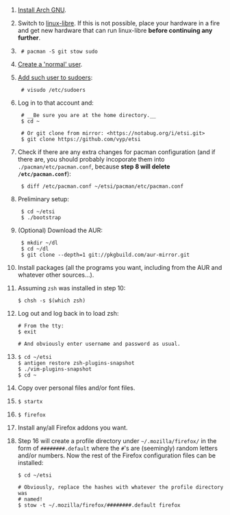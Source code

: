 1. [Install Arch GNU][1].

2. Switch to [linux-libre][2]. If this is not possible, place your hardware in
   a fire and get new hardware that can run linux-libre **before continuing any
   further**.

3.      # pacman -S git stow sudo

4. [Create a 'normal' user][3].

5. [Add such user to sudoers][4]:

        # visudo /etc/sudoers

6. Log in to that account and:

        # __Be sure you are at the home directory.__
        $ cd ~

        # Or git clone from mirror: <https://notabug.org/i/etsi.git>
        $ git clone https://github.com/vyp/etsi 

7. Check if there are any extra changes for pacman configuration (and if there
   are, you should probably incoporate them into `./pacman/etc/pacman.conf`,
   because **step 8 will delete `/etc/pacman.conf`**):

        $ diff /etc/pacman.conf ~/etsi/pacman/etc/pacman.conf

8. Preliminary setup:

        $ cd ~/etsi
        $ ./bootstrap

9. (Optional) Download the AUR:

        $ mkdir ~/dl
        $ cd ~/dl
        $ git clone --depth=1 git://pkgbuild.com/aur-mirror.git

10. Install packages (all the programs you want, including from the AUR and
    whatever other sources...).

11. Assuming `zsh` was installed in step 10:

        $ chsh -s $(which zsh)

12. Log out and log back in to load zsh:

        # From the tty:
        $ exit

        # And obviously enter username and password as usual.

13.     $ cd ~/etsi
        $ antigen restore zsh-plugins-snapshot
        $ ./vim-plugins-snapshot
        $ cd ~

14. Copy over personal files and/or font files.

15.     $ startx

16.     $ firefox

17. Install any/all Firefox addons you want.

18. Step 16 will create a profile directory under `~/.mozilla/firefox/` in the
    form of `########.default` where the `#`'s are (seemingly) random letters
    and/or numbers. Now the rest of the Firefox configuration files can be
    installed:

        $ cd ~/etsi

        # Obviously, replace the hashes with whatever the profile directory was
        # named!
        $ stow -t ~/.mozilla/firefox/########.default firefox

[1]: https://wiki.archlinux.org/index.php/installation_guide
[2]: https://aur.archlinux.org/packages/linux-libre/
[3]: https://wiki.archlinux.org/index.php/Users_and_groups#Example_adding_a_user
[4]: https://wiki.archlinux.org/index.php/Sudo#Example_Entries
